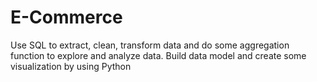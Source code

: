 # E-Commerce
Use SQL to extract, clean, transform data and do some aggregation function to explore and analyze data. Build data model and create some visualization by using Python
